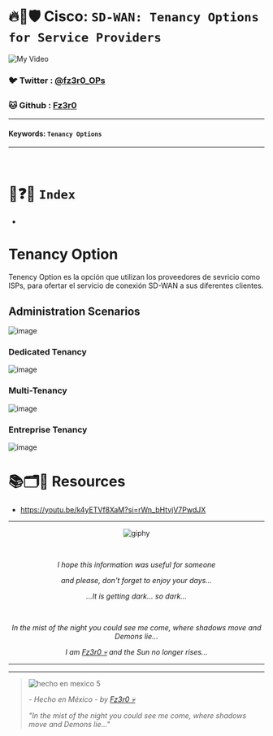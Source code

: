 # 🔥🧱🛡️ Cisco: `SD-WAN: Tenancy Options for Service Providers`

![My Video](https://user-images.githubusercontent.com/94720207/165892585-b830998d-d7c5-43b4-a3ad-f71a07b9077e.gif)

### 🐦 Twitter  : [@fz3r0_OPs](https://twitter.com/Fz3r0_OPs)
### 🐱 Github  : [Fz3r0](https://github.com/fz3r0) 

---
 
#### Keywords: `Tenancy Options`

---

<br>

# 📝❓📄 `Index`

- 

# Tenancy Option

Tenency Option es la opción que utilizan los proveedores de sevricio como ISPs, para ofertar el servicio de conexión SD-WAN a sus diferentes clientes.

## Administration Scenarios 

![image](https://github.com/user-attachments/assets/407b0e98-d0fa-465d-93c9-fa787d0dab04)

### Dedicated Tenancy 

![image](https://github.com/user-attachments/assets/192cb334-2b22-4a65-a24c-1e42b828e3b2)

### Multi-Tenancy

![image](https://github.com/user-attachments/assets/ec71529a-b6fa-4c51-aa98-f4b799f8f023)

### Entreprise Tenancy

![image](https://github.com/user-attachments/assets/121d4140-51c8-4eb9-9ad9-af9ac8b08912)




# 📚🗂️🎥 Resources

- https://youtu.be/k4yETVf8XaM?si=rWn_bHtvjV7PwdJX



  
---

<span align="center"> <p align="center"> ![giphy](https://user-images.githubusercontent.com/94720207/166587250-292d9a9f-e590-4c25-a678-d457e2268e85.gif) </p> </span> 



&nbsp;

<span align="center"> <p align="center"> _I hope this information was useful for someone_ </p> </span> 
<span align="center"> <p align="center"> _and please, don't forget to enjoy your days..._ </p> </span> 
<span align="center"> <p align="center"> _...It is getting dark... so dark..._ </p> </span> 

&nbsp;

<span align="center"> <p align="center"> _In the mist of the night you could see me come, where shadows move and Demons lie..._ </p> </span> 
<span align="center"> <p align="center"> _I am [Fz3r0 💀](https://github.com/Fz3r0/) and the Sun no longer rises..._ </p> </span> 

---






---

> ![hecho en mexico 5](https://user-images.githubusercontent.com/94720207/166068790-fa1f243d-2db9-4810-a6e4-eb3c4ad23700.png)
>
> _- Hecho en México - by [Fz3r0 💀](https://github.com/Fz3r0/)_  
>
> _"In the mist of the night you could see me come, where shadows move and Demons lie..."_ 

